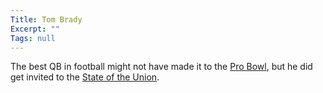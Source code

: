 ```yaml
---
Title: Tom Brady
Excerpt: ""
Tags: null
---
```

<div class="Section1"> The best QB in football might not have made it to the <a href="http://www.nfl.com/probowl/afc_roster" target="_blank">Pro Bowl</a>, but he did get invited to the <a href="http://www.thebostonchannel.com/sports/2779504/detail.html" target="_blank">State of the Union</a>.
</div>